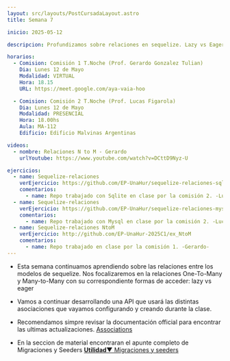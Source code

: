```yaml
---
layout: src/layouts/PostCursadaLayout.astro
title: Semana 7

inicio: 2025-05-12

descripcion: Profundizamos sobre relaciones en sequelize. Lazy vs Eager

horarios:
  - Comision: Comisión 1 T.Noche (Prof. Gerardo Gonzalez Tulian)
    Dia: Lunes 12 de Mayo
    Modalidad: VIRTUAL
    Hora: 18.15
    URL: https://meet.google.com/aya-vaia-hoo

  - Comision: Comisión 2 T.Noche (Prof. Lucas Figarola)
    Dia: Lunes 12 de Mayo
    Modalidad: PRESENCIAL
    Hora: 18.00hs
    Aula: MA-112
    Edificio: Edificio Malvinas Argentinas

videos:
  - nombre: Relaciones N to M - Gerardo
    urlYoutube: https://www.youtube.com/watch?v=DCttD9Nyz-U

ejercicios:
  - name: Sequelize-relaciones
    verEjercicio: https://github.com/EP-UnaHur/sequelize-relaciones-sqlite
    comentarios:
      - name: Repo trabajado con Sqlite en clase por la comisión 2. -Lucas-
  - name: Sequelize-relaciones
    verEjercicio: https://github.com/EP-UnaHur/sequelize-relaciones-mysql
    comentarios:
      - name: Repo trabajado con Mysql en clase por la comisión 2. -Lucas-
  - name: Sequelize-relaciones NtoM
    verEjercicio: http://github.com/EP-UnaHur-2025C1/ex_NtoM
    comentarios:
      - name: Repo trabajado en clase por la comisión 1. -Gerardo-
---
```


- Esta semana continuamos aprendiendo sobre las relaciones entre los modelos de sequelize. Nos focalizaremos en la relaciones One-To-Many y Many-to-Many con su correspondiente formas de acceder: lazy vs eager

- Vamos a continuar desarrollando una API que usará las distintas asociaciones que vayamos configurando y creando durante la clase.

- Recomendamos simpre revisar la documentación official para encontrar las ultimas actualizaciones. <a href="https://sequelize.org/docs/v6/core-concepts/assocs/" target="_blank"> Associations</a>

- En la seccion de material encontraran el apunte completo de Migraciones y Seeders <a href="/material#migraciones_seed" target="_blank">**Utilidad**▼ Migraciones y seeders</a>
